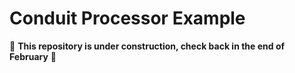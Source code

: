 # Conduit Processor Example

:construction: **This repository is under construction, check back in the end of February** :construction:
